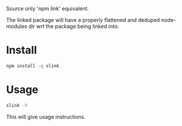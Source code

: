 Source only 'npm link' equivalent.

The linked package will have a properly flattened and deduped node-modules dir wrt the package being linked into.

# Install

```sh
npm install -g slink
```

# Usage

```sh
slink -h
```

This will give usage instructions.
